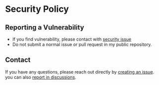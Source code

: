 # Security Policy

## Reporting a Vulnerability

- If you find vulnerability, please contact with [security issue][new-sec-issue]
- Do not submit a normal issue or pull request in my public repository.

## Contact

If you have any questions, please reach out directly by [creating an issue][new-issue].
you can also [report in discussions][new-discussion].

[new-issue]: https://github.com/MasahiroSakoda/turbo-exhauster/issues/new/choose
[new-sec-issue]: https://github.com/MasahiroSakoda/turbo-exhauster/security/advisories/new
[new-discussion]: https://github.com/MasahiroSakoda/turbo-exhauster/discussions
